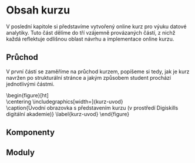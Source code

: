# Obsah kurzu

V poslední kapitole si představíme vytvořený online kurz pro výuku datové analytiky. Tuto část dělíme do tří vzájemně provázaných částí, z nichž každá reflektuje odlišnou oblast návrhu a implementace online kurzu. 

## Průchod

V první částí se zaměříme na průchod kurzem, popíšeme si tedy, jak je kurz navržen po strukturální stránce a jakým způsobem  student prochází jednotlivými částmi.

\begin{figure}[ht]   
    \centering
    \includegraphics[width=]{kurz-uvod}  
    \caption{Úvodní obrazovka s představením kurzu (v prostředí Digiskills digitální akademie)}
    \label{kurz-uvod}
\end{figure}

## Komponenty

##  Moduly